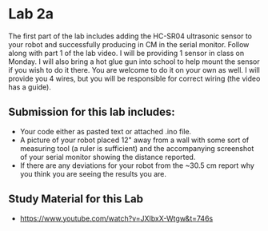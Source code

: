 # Lab 2a

The first part of the lab includes adding the HC-SR04 ultrasonic sensor to your robot and successfully producing in CM in the serial monitor. Follow along with part 1 of the lab video. I will be providing 1 sensor in class on Monday. I will also bring a hot glue gun into school to help mount the sensor if you wish to do it there. You are welcome to do it on your own as well. I will provide you 4 wires, but you will be responsible for correct wiring (the video has a guide).

## Submission for this lab includes:

- Your code either as pasted text or attached .ino file.
- A picture of your robot placed 12" away from a wall with some sort of measuring tool (a ruler is sufficient) and the accompanying screenshot of your serial monitor showing the distance reported.
- If there are any deviations for your robot from the ~30.5 cm report why you think you are seeing the results you are.

## Study Material for this Lab

- https://www.youtube.com/watch?v=JXIbxX-Wtgw&t=746s
